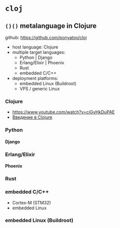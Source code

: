 #  `cloj`
## `()()` metalanguage in Clojure

github: https://github.com/ponyatov/cloj

* host language: Clojure
* multiple target languages:
    * Python | Django
    * Erlang/Elixir | Phoenix
    * Rust
    * embedded C/C++
* deployment platforms:
    * embedded Linux (Buildroot)
    * VPS / generic Linux

### Clojure

* https://www.youtube.com/watch?v=ciGyHkDuPAE
* [Введение в Clojure](http://alexott.net/ru/clojure/clojure-intro/)

###  Python
#### Django

###  Erlang/Elixir
#### Phoenix

### Rust

### embedded C/C++

* Cortex-M (STM32)
* embedded Linux

### embedded Linux (Buildroot)
